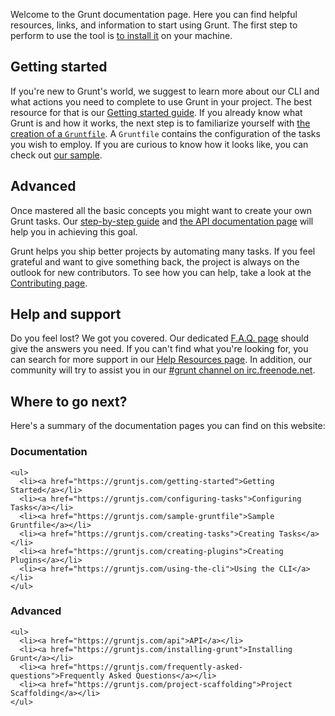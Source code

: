Welcome to the Grunt documentation page. Here you can find helpful resources, links, and information to start using Grunt. The first step to perform to use the tool is [to install it](https://gruntjs.com/installing-grunt) on your machine.

## Getting started

If you're new to Grunt's world, we suggest to learn more about our CLI and what actions you need to complete to use Grunt in your project. The best resource for that is our [Getting started guide](https://gruntjs.com/getting-started). If you already know what Grunt is and how it works, the next step is to familiarize yourself with [the creation of a `Gruntfile`](https://gruntjs.com/configuring-tasks). A `Gruntfile` contains the configuration of the tasks you wish to employ. If you are curious to know how it looks like, you can check out [our sample](https://gruntjs.com/sample-gruntfile).

## Advanced

Once mastered all the basic concepts you might want to create your own Grunt tasks. Our [step-by-step guide](https://gruntjs.com/creating-plugins) and [the API documentation page](https://gruntjs.com/api/grunt) will help you in achieving this goal.

Grunt helps you ship better projects by automating many tasks. If you feel grateful and want to give something back, the project is always on the outlook for new contributors. To see how you can help, take a look at the [Contributing page](https://gruntjs.com/contributing).

## Help and support

Do you feel lost? We got you covered. Our dedicated [F.A.Q. page](https://gruntjs.com/frequently-asked-questions) should give the answers you need. If you can't find what you're looking for, you can search for more support in our [Help Resources page](https://gruntjs.com/help-resources). In addition, our community will try to assist you in our [#grunt channel on irc.freenode.net](http://webchat.freenode.net/?channels=grunt).

## Where to go next?

Here's a summary of the documentation pages you can find on this website:

<div class="row-fluid">
  <div class="span6">
    <h3>Documentation</h3>

    <ul>
      <li><a href="https://gruntjs.com/getting-started">Getting Started</a></li>
      <li><a href="https://gruntjs.com/configuring-tasks">Configuring Tasks</a></li>
      <li><a href="https://gruntjs.com/sample-gruntfile">Sample Gruntfile</a></li>
      <li><a href="https://gruntjs.com/creating-tasks">Creating Tasks</a></li>
      <li><a href="https://gruntjs.com/creating-plugins">Creating Plugins</a></li>
      <li><a href="https://gruntjs.com/using-the-cli">Using the CLI</a></li>
    </ul>
  </div>
  <div class="span6">
    <h3>Advanced</h3>

    <ul>
      <li><a href="https://gruntjs.com/api">API</a></li>
      <li><a href="https://gruntjs.com/installing-grunt">Installing Grunt</a></li>
      <li><a href="https://gruntjs.com/frequently-asked-questions">Frequently Asked Questions</a></li>
      <li><a href="https://gruntjs.com/project-scaffolding">Project Scaffolding</a></li>
    </ul>
  </div>
</div>
